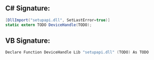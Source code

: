 
## C# Signature:
```cs
[DllImport("setupapi.dll", SetLastError=true)]
static extern TODO DeviceHandle(TODO);
```

## VB Signature:
```cs
Declare Function DeviceHandle Lib "setupapi.dll" (TODO) As TODO
```
